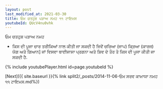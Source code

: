 ```yaml
---
layout: post
last_modified_at: 2021-03-30
title: ਓਮ ਚਤਹੁਸ਼ ਪੜਾਅ ਨਮਹ ੧੧ ਟਾਇਮਸ
youtubeId: QUcV4nu0vhk
---
```

 
 
 ਓਮ ਚਤਹੁਸ਼ ਪੜਾਅ ਨਮਹ  
 
 -  ਕਿਸ ਦੀ ਪੂਜਾ ਚਾਰ ਤਰੀਕਿਆਂ ਨਾਲ ਕੀਤੀ ਜਾ ਸਕਦੀ ਹੈ ਜਿਵੇਂ ਚਰਿਆ (ਜਾਪ) ਕ੍ਰਿਆ (ਕਾਰਜ) ਯੋਗ ਅਤੇ ਗਿਆਨ] ਜਾਂ ਵਿਸਵਾ ਥਾਈਜਾਸਾ ਪ੍ਰਗਨਾ ਅਤੇ ਸ਼ਿਵ ਦੇ ਤੌਰ ਤੇ ਕਿਸ ਦੀ ਪੂਜਾ ਕੀਤੀ ਜਾ ਸਕਦੀ ਹੈ. 
 
  
 
  
 
 
 
 
 
 


{% include youtubePlayer.html id=page.youtubeId %}
 
[Next]({{ site.baseurl }}{% link  split2/_posts/2014-11-06-ਓਮ ਸਰਵ ਕਾਮਾਯਾ ਨਮਹ ੧੧ ਟਾਇਮਸ.md%})
 
